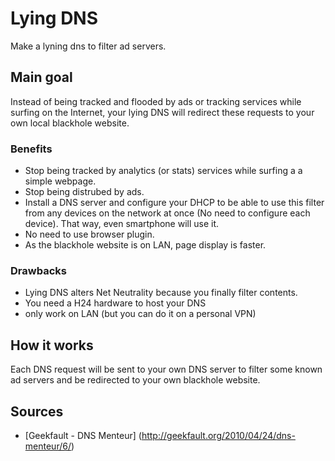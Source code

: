 # Lying DNS
Make a lyning dns to filter ad servers.

## Main goal
Instead of being tracked and flooded by ads or tracking services while surfing on the Internet, your lying DNS will redirect these requests to your own local blackhole website.

### Benefits
- Stop being tracked by analytics (or stats) services while surfing a a simple webpage.
- Stop being distrubed by ads.
- Install a DNS server and configure your DHCP to be able to use this filter from any devices on the network at once (No need to configure each device). That way, even smartphone will use it.
- No need to use browser plugin.
- As the blackhole website is on LAN, page display is faster.

### Drawbacks
- Lying DNS alters Net Neutrality because you finally filter contents.
- You need a H24 hardware to host your DNS
- only work on LAN (but you can do it on a personal VPN)

## How it works
Each DNS request will be sent to your own DNS server to filter some known ad servers and be redirected to your own blackhole website.
## Sources
- [Geekfault - DNS Menteur] (http://geekfault.org/2010/04/24/dns-menteur/6/)
